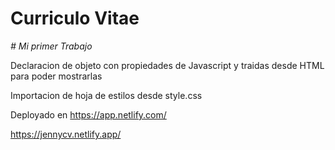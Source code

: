 # Curriculo Vitae
<em> # Mi primer Trabajo </em>

Declaracion de objeto con propiedades de Javascript y traidas desde HTML para poder mostrarlas

Importacion de hoja de estilos desde style.css

Deployado en https://app.netlify.com/

https://jennycv.netlify.app/
